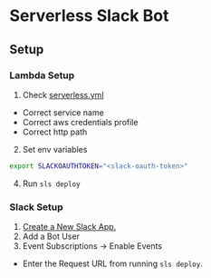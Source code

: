 # Serverless Slack Bot

## Setup

### Lambda Setup

1. Check [serverless.yml](serverless.yml)
  - Correct service name
  - Correct aws credentials profile
  - Correct http path
2. Set env variables
```bash
export SLACKOAUTHTOKEN="<slack-oauth-token>"
```
4. Run `sls deploy`

### Slack Setup

1. [Create a New Slack App.](https://api.slack.com/apps)
2. Add a Bot User
3. Event Subscriptions -> Enable Events
  - Enter the Request URL from running `sls deploy`.
